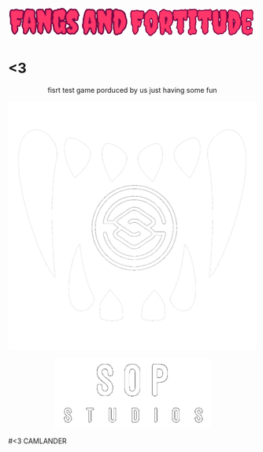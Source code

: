 
![alt text](https://github.com/Scout-lander/Fang/blob/main/Assets/Art/BG/Fangs.png?raw=true)

# <3
<p align="center">
fisrt test game porduced by us just having some fun
</p>























![alt text](https://github.com/Scout-lander/Fang/blob/main/Assets/Art/BG/Logs%20things/SOP-Icon-1.png?raw=true)
<p align="center">
  <img src="https://github.com/Scout-lander/Fang/blob/main/Assets/Art/BG/Logs%20things/sop-1.png?raw=true" alt="Straight Outa Palmy"/>
</p>

#<3 CAMLANDER